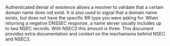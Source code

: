 Authenticated denial of existence allows a resolver to validate that a certain
domain name does not exist. It is also used to signal that a domain name exists,
but does not have the specific RR type you were asking for. When returning a
negative DNSSEC response, a name server usually includes up to two NSEC records.
With NSEC3 this amount is three. This document provides extra documentation and
context on the mechanisms behind NSEC and NSEC3.
